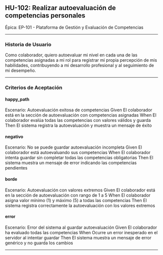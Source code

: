 ## HU-102: Realizar autoevaluación de competencias personales

Épica: EP-101 - Plataforma de Gestión y Evaluación de Competencias  

---

### Historia de Usuario

Como colaborador, quiero autoevaluar mi nivel en cada una de las competencias asignadas a mi rol para registrar mi propia percepción de mis habilidades, contribuyendo a mi desarrollo profesional y al seguimiento de mi desempeño.

---

### Criterios de Aceptación

#### happy_path
Escenario: Autoevaluación exitosa de competencias
  Given El colaborador está en la sección de autoevaluación con competencias asignadas
  When El colaborador evalúa todas las competencias con valores válidos y guarda
  Then El sistema registra la autoevaluación y muestra un mensaje de éxito

#### negativo
Escenario: No se puede guardar autoevaluación incompleta
  Given El colaborador está autoevaluando sus competencias
  When El colaborador intenta guardar sin completar todas las competencias obligatorias
  Then El sistema muestra un mensaje de error indicando las competencias pendientes

#### borde
Escenario: Autoevaluación con valores extremos
  Given El colaborador está en la sección de autoevaluación con rango de 1 a 5
  When El colaborador asigna valor mínimo (1) y máximo (5) a todas las competencias
  Then El sistema registra correctamente la autoevaluación con los valores extremos

#### error
Escenario: Error del sistema al guardar autoevaluación
  Given El colaborador ha evaluado todas las competencias
  When Ocurre un error inesperado en el servidor al intentar guardar
  Then El sistema muestra un mensaje de error genérico y no guarda los cambios

---

